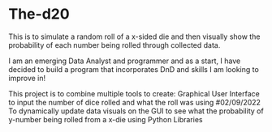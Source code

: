 # The-d20
This is to simulate a random roll of a x-sided die and then visually show the probability of each number being rolled through collected data.

I am an emerging Data Analyst and programmer and as a start, I have decided to build a program that incorporates DnD and skills I am looking to improve in!

This project is to combine multiple tools to create:
  Graphical User Interface to input the number of dice rolled and what the roll was using <something> #02/09/2022
  To dynamically update data visuals on the GUI to see what the probability of y-number being rolled from a x-die using Python Libraries
  
  
